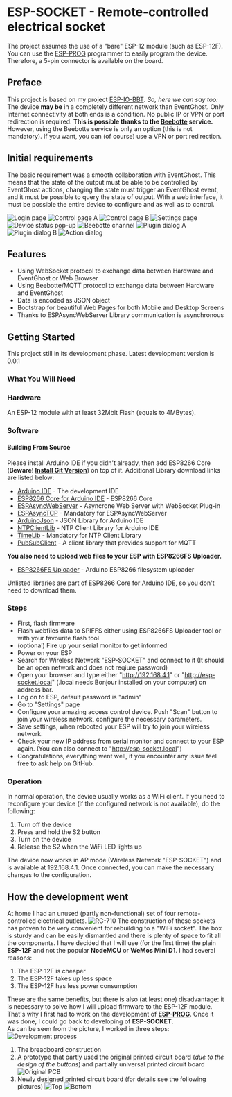 # ESP-SOCKET - Remote-controlled electrical socket
The project assumes the use of a "bare" ESP-12 module (such as ESP-12F). You can use the [ESP-PROG](https://github.com/Pako2/EventGhostPlugins/tree/master/ESP-PROG) programmer to easily program the device. Therefore, a 5-pin connector is available on the board.

## Preface
This project is based on my project [ESP-IO-BBT](https://github.com/Pako2/EventGhostPlugins/tree/master/ESP-IO-BBT).
*So, here we can say too:*
The device **may be** in a completely different network than EventGhost.
Only Internet connectivity at both ends is a condition.
No public IP or VPN or port redirection is required.
**This is possible thanks to the [Beebotte](https://beebotte.com) service.**  
However, using the Beebotte service is only an option (this is not mandatory). If you want, you can (of course) use a VPN or port redirection.

## Initial requirements
The basic requirement was a smooth collaboration with EventGhost. This means that the state of the output must be able to be controlled by EventGhost actions, changing the state must trigger an EventGhost event, and it must be possible to query the state of output.
With a web interface, it must be possible the entire device to configure and as well as to control.

![Login page](https://github.com/Pako2/EventGhostPlugins/raw/master/ESP-SOCKET/Arduino/demo/Index_htm-1184x226.png)
![Control page A](https://github.com/Pako2/EventGhostPlugins/raw/master/ESP-SOCKET/Arduino/demo/Control_htm_A-1184x520.png)
![Control page B](https://github.com/Pako2/EventGhostPlugins/raw/master/ESP-SOCKET/Arduino/demo/Control_htm_B-1184x520.png)
![Settings page](https://github.com/Pako2/EventGhostPlugins/raw/master/ESP-SOCKET/Arduino/demo/Settings_htm-1184x1476.png)
![Device status pop-up](https://github.com/Pako2/EventGhostPlugins/raw/master/ESP-SOCKET/Arduino/demo/DeviceStatus-1184x503.png)
![Beebotte channel](https://github.com/Pako2/EventGhostPlugins/raw/master/ESP-SOCKET/Arduino/demo/BeebotteChannel.png)
![Plugin dialog A](https://github.com/Pako2/EventGhostPlugins/raw/master/ESP-SOCKET/Arduino/demo/Plugin_A.png)
![Plugin dialog B](https://github.com/Pako2/EventGhostPlugins/raw/master/ESP-SOCKET/Arduino/demo/Plugin_B.png)
![Action dialog](https://github.com/Pako2/EventGhostPlugins/raw/master/ESP-SOCKET/Arduino/demo/Action.png)

## Features
* Using WebSocket protocol to exchange data between Hardware and EventGhost or Web Browser
* Using Beebotte/MQTT protocol to exchange data between Hardware and EventGhost
* Data is encoded as JSON object
* Bootstrap for beautiful Web Pages for both Mobile and Desktop Screens
* Thanks to ESPAsyncWebServer Library communication is asynchronous

## Getting Started
This project still in its development phase.
Latest development version is 0.0.1

### What You Will Need 
### Hardware
An ESP-12 module with at least 32Mbit Flash (equals to 4MBytes).

### Software

#### Building From Source
Please install Arduino IDE if you didn't already, then add ESP8266 Core (**Beware! [Install Git Version](https://github.com/esp8266/Arduino#using-git-version)**) on top of it. Additional Library download links are listed below:

* [Arduino IDE](http://www.arduino.cc) - The development IDE
* [ESP8266 Core for Arduino IDE](https://github.com/esp8266/Arduino) - ESP8266 Core
* [ESPAsyncWebServer](https://github.com/me-no-dev/ESPAsyncWebServer) - Asyncrone Web Server with WebSocket Plug-in
* [ESPAsyncTCP](https://github.com/me-no-dev/ESPAsyncTCP) - Mandatory for ESPAsyncWebServer
* [ArduinoJson](https://github.com/bblanchon/ArduinoJson) - JSON Library for Arduino IDE
* [NTPClientLib](https://github.com/gmag11/NtpClient/) - NTP Client Library for Arduino IDE
* [TimeLib](https://github.com/PaulStoffregen/Time) - Mandatory for NTP Client Library
* [PubSubClient](https://github.com/knolleary/pubsubclient) - A client library that provides support for MQTT

**You also need to upload web files to your ESP with ESP8266FS Uploader.**

* [ESP8266FS Uploader](https://github.com/esp8266/arduino-esp8266fs-plugin) - Arduino ESP8266 filesystem uploader

Unlisted libraries are part of ESP8266 Core for Arduino IDE, so you don't need to download them.

### Steps
* First, flash firmware 
* Flash webfiles data to SPIFFS either using ESP8266FS Uploader tool or with your favourite flash tool 
* (optional) Fire up your serial monitor to get informed
* Power on your ESP
* Search for Wireless Network "ESP-SOCKET" and connect to it (It should be an open network and does not reqiure password)
* Open your browser and type either "http://192.168.4.1" or "http://esp-socket.local" (.local needs Bonjour installed on your computer) on address bar.
* Log on to ESP, default password is "admin"
* Go to "Settings" page
* Configure your amazing access control device. Push "Scan" button to join your wireless network, configure the necessary parameters.
* Save settings, when rebooted your ESP will try to join your wireless network.
* Check your new IP address from serial monitor and connect to your ESP again. (You can also connect to "http://esp-socket.local")
* Congratulations, everything went well, if you encounter any issue feel free to ask help on GitHub.

### Operation
In normal operation, the device usually works as a WiFi client. If you need to reconfigure your device (if the configured network is not available), do the following:
1) Turn off the device
2) Press and hold the S2 button
3) Turn on the device
4) Release the S2 when the WiFi LED lights up

The device now works in AP mode (Wireless Network "ESP-SOCKET") and is available at 192.168.4.1. Once connected, you can make the necessary changes to the configuration.

## How the development went
At home I had an unused (partly non-functional) set of four remote-controlled electrical outlets. ![RC-710](https://github.com/Pako2/EventGhostPlugins/raw/master/ESP-SOCKET/Arduino/demo/RC-710.png)
The construction of these sockets has proven to be very convenient for rebuilding to a "WiFi socket". The box is sturdy and can be easily dismantled and there is plenty of space to fit all the components.
I have decided that I will use (for the first time) the plain **ESP-12F** and not the popular **NodeMCU** or **WeMos Mini D1**. I had several reasons:
1) The ESP-12F is cheaper
2) The ESP-12F takes up less space
3) The ESP-12F has less power consumption  

These are the same benefits, but there is also (at least one) disadvantage: it is necessary to solve how I will upload firmware to the ESP-12F module. That's why I first had to work on the development of **[ESP-PROG](https://github.com/Pako2/EventGhostPlugins/tree/master/ESP-PROG)**. Once it was done, I could go back to developing of **ESP-SOCKET**.  
As can be seen from the picture, I worked in three steps: ![Development process](https://github.com/Pako2/EventGhostPlugins/raw/master/ESP-SOCKET/Arduino/demo/development_process.png)
1) The breadboard construction
2) A prototype that partly used the original printed circuit board (*due to the design of the buttons*) and partially universal printed circuit board ![Original PCB](https://github.com/Pako2/EventGhostPlugins/raw/master/ESP-SOCKET/Arduino/demo/Original_PCB.png)
3) Newly designed printed circuit board (for details see the following pictures)
![Top](https://github.com/Pako2/EventGhostPlugins/raw/master/ESP-SOCKET/Arduino/demo/top.png)
![Bottom](https://github.com/Pako2/EventGhostPlugins/raw/master/ESP-SOCKET/Arduino/demo/bottom.png)
